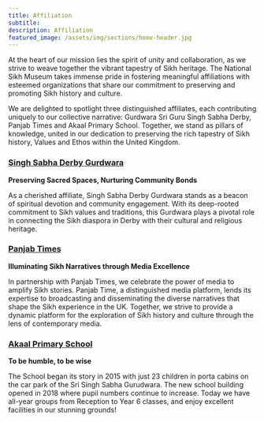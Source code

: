 ```yaml
---
title: Affiliation
subtitle:
description: Affiliation
featured_image: /assets/img/sections/home-header.jpg
---
```


At the heart of our mission lies the spirit of unity and collaboration, as we strive to weave together the vibrant tapestry of Sikh heritage. The National Sikh Museum takes immense pride in fostering meaningful affiliations with esteemed organizations that share our commitment to preserving and promoting Sikh history and culture.

We are delighted to spotlight three distinguished affiliates, each contributing uniquely to our collective narrative: Gurdwara Sri Guru Singh Sabha Derby, Panjab Times and Akaal Primary School. Together, we stand as pillars of knowledge, united in our dedication to preserving the rich tapestry of Sikh history, Values and Ethos within the United Kingdom.

### [Singh Sabha Derby Gurdwara](https://sgssderby.com)

**Preserving Sacred Spaces, Nurturing Community Bonds**

As a cherished affiliate, Singh Sabha Derby Gurdwara stands as a beacon of spiritual devotion and community engagement. With its deep-rooted commitment to Sikh values and traditions, this Gurdwara plays a pivotal role in connecting the Sikh diaspora in Derby with their cultural and religious heritage.

### [Panjab Times](https://panjabtimes.uk)

**Illuminating Sikh Narratives through Media Excellence**

In partnership with Panjab Times, we celebrate the power of media to amplify Sikh stories. Panjab Time, a distinguished media platform, lends its expertise to broadcasting and disseminating the diverse narratives that shape the Sikh experience in the UK. Together, we strive to provide a dynamic platform for the exploration of Sikh history and culture through the lens of contemporary media.

### [Akaal Primary School](https://www.nishkamschooltrust.org/aps/)

  **To be humble, to be wise**
  
The School began its story in 2015 with just 23 children in porta cabins on the car park of the Sri Singh Sabha Gurudwara. The new school building opened in 2018 where pupil numbers continue to increase. Today we have all-year groups from Reception to Year 6 classes, and enjoy excellent facilities in our stunning grounds!
